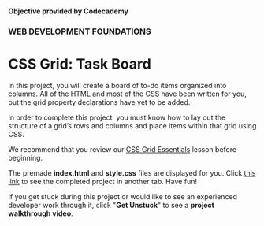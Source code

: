 #### Objective provided by Codecademy

### WEB DEVELOPMENT FOUNDATIONS

# CSS Grid: Task Board

In this project, you will create a board of to-do items organized into columns. All of the HTML and most of the CSS have been written for you, but the grid property declarations have yet to be added.

In order to complete this project, you must know how to lay out the structure of a grid’s rows and columns and place items within that grid using CSS.

We recommend that you review our [CSS Grid Essentials](https://www.codecademy.com/courses/learn-intermediate-css/lessons/css-grid-essentials/exercises/introduction-to-grids) lesson before beginning.

The premade **index.html** and **style.css** files are displayed for you. Click [this link](https://content.codecademy.com/courses/learn-css-grid/project-ii/index.html) to see the completed project in another tab. Have fun!

If you get stuck during this project or would like to see an experienced developer work through it, click "**Get Unstuck**" to see a **project walkthrough video**.
